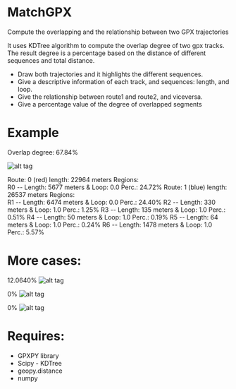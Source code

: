 # MatchGPX
Compute the overlapping and the relationship between two GPX trajectories

It uses KDTree algorithm to compute the overlap degree of two gpx tracks. The result degree is a percentage based on the distance of 
different sequences and total distance.

+ Draw both trajectories and it highlights the different sequences.
+ Give a descriptive information of each track, and sequences: length, and loop.
+ Give the relationship between route1 and route2, and viceversa.
+ Give a percentage value of the degree of overlapped segments

# Example
Overlap degree: 67.84% 

![alt tag](https://github.com/wisaaco/MatchGPX/blob/master/images/ex1.png)

Route: 0 (red)
        length: 22964 meters
        Regions:  
                 R0 -- Length: 5677 meters & Loop: 0.0 Perc.: 24.72%
Route: 1 (blue)
        length: 26537 meters
        Regions:  
                 R1 -- Length: 6474 meters & Loop: 0.0 Perc.: 24.40%
                 R2 -- Length: 330 meters & Loop: 1.0 Perc.: 1.25%
                 R3 -- Length: 135 meters & Loop: 1.0 Perc.: 0.51%
                 R4 -- Length: 50 meters & Loop: 1.0 Perc.: 0.19%
                 R5 -- Length: 64 meters & Loop: 1.0 Perc.: 0.24%
                 R6 -- Length: 1478 meters & Loop: 1.0 Perc.: 5.57%
                 
# More cases:                 
12.0640%
![alt tag](https://github.com/wisaaco/MatchGPX/blob/master/images/ex2.png)

0%
![alt tag](https://github.com/wisaaco/MatchGPX/blob/master/images/ex3.png)

0%
![alt tag](https://github.com/wisaaco/MatchGPX/blob/master/images/ex4.png)


# Requires:
+ GPXPY library
+ Scipy - KDTree
+ geopy.distance
+ numpy
